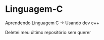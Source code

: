 # Linguagem-C
Aprendendo Linguagem C -> Usando dev c++  

Deletei meu último repositório sem querer 
